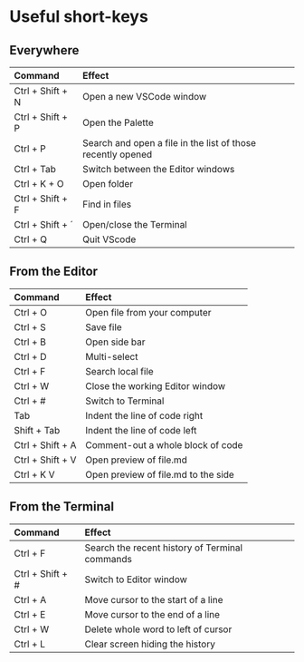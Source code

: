 # Useful short-keys

## Everywhere
| Command | Effect|
| :- | :- |
| Ctrl + Shift + N | Open a new VSCode window |
| Ctrl + Shift + P | Open the Palette |
| Ctrl + P | Search and open a file in the list of those recently opened|
| Ctrl + Tab | Switch between the Editor windows |
| Ctrl + K + O | Open folder |
| Ctrl + Shift + F | Find in files |
| Ctrl + Shift + ´ | Open/close the Terminal |
| Ctrl + Q | Quit VScode |



## From the Editor
| Command | Effect |
| :- | :- |
| Ctrl + O | Open file from your computer |
| Ctrl + S | Save file |
| Ctrl + B | Open side bar |
| Ctrl + D | Multi-select |
| Ctrl + F | Search local file |
| Ctrl + W | Close the working Editor window |
| Ctrl + # | Switch to Terminal |
| Tab | Indent the line of code right |
| Shift + Tab | Indent the line of code left |
| Ctrl + Shift + A | Comment-out a whole block of code |
| Ctrl + Shift + V | Open preview of file.md |
| Ctrl + K V | Open preview of file.md to the side |


## From the Terminal
| Command | Effect |
| :- | :- |
| Ctrl + F | Search the recent history of Terminal commands |
| Ctrl + Shift + # | Switch to Editor window |
| Ctrl + A | Move cursor to the start of a line |
| Ctrl + E | Move cursor to the end of a line |
| Ctrl + W | Delete whole word to left of cursor |
| Ctrl + L | Clear screen hiding the history |
